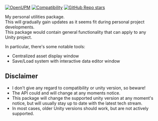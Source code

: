 [![OpenUPM](https://img.shields.io/npm/v/com.cammin.camlib?label=openupm&registry_uri=https://package.openupm.com)](https://openupm.com/packages/com.cammin.camlib/)
[![Compatibility](https://img.shields.io/badge/-2022.1-11191F?logo=Unity)](https://unity3d.com/get-unity/download/archive)
[![GitHub Repo stars](https://img.shields.io/github/stars/Cammin/CamLib?color=%23dca&label=%E2%AD%90)](https://github.com/Cammin/CamLib)

My personal utilities package.  
This will gradually gain updates as it seems fit during personal project developments.  
This package would contain general functionality that can apply to any Unity project.

In particular, there's some notable tools:
- Centralized asset display window
- Save/Load system with interactive data editor window

## Disclaimer
- I don't give any regard to compatibility or unity version, so beware!
- The API could and will change at any moments notice.
- This package will change the supported unity version at any moment's notice, but will usually stay up to date with the latest tech stream. 
- In most cases, older Unity versions should work, but are not actively supported. 
